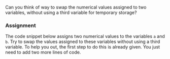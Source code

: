 Can you think of way to swap the numerical values assigned to two variables, without using a third variable for temporary storage?

### Assignment

The code snippet below assigns two numerical values to the variables `a` and `b`. Try to swap the values assigned to these variables without using a third variable. To help you out, the first step to do this is already given. You just need to add two more lines of code.
